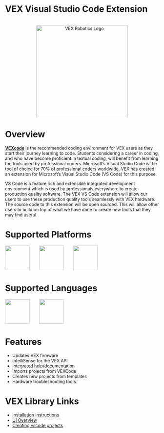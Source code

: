 # VEX Visual Studio Code Extension

<p align="center">
  <br />
<img src="https://content.vexrobotics.com/vscode/readme/vexrobotics.png" alt="VEX Robotics Logo" height="300px" />
</p>


# Overview
[**VEXcode**](https://code.vex.com) is the recommended coding environment for VEX users as they start their journey learning to code. Students considering a career in coding, and who have become proficient in textual coding, will benefit from learning the tools used by professional coders.  Microsoft’s Visual Studio Code is the tool of choice for 70% of professional coders worldwide. VEX has created an extension for Microsoft’s Visual Studio Code (VS Code) for this purpose.

VS Code is a feature rich and extensible integrated development environment which is used by professionals everywhere to create production quality software. The VEX VS Code extension will allow our users to use these production quality tools seamlessly with VEX hardware. The source code to this extension will be open sourced. This will allow other users to build on top of what we have done to create new tools that they may find useful.

# Supported Platforms
<p align="left">
<img src="https://content.vexrobotics.com/vscode/readme/vexcodeIQGEN2.png" width=80px> &nbsp;&nbsp;&nbsp;&nbsp;&nbsp;&nbsp; 
<img src="https://content.vexrobotics.com/vscode/readme/vexcodeEXP.png" width=80px> &nbsp;&nbsp;&nbsp;&nbsp;&nbsp;&nbsp; 
<img src="https://content.vexrobotics.com/vscode/readme/vexcodeV5.png" width=80px>  
</p>

# Supported Languages
<p align="left">
<img src="https://content.vexrobotics.com/vscode/readme/cpp_icon.png" width=80px> &nbsp;&nbsp;&nbsp;&nbsp;&nbsp;&nbsp;
<img src="https://content.vexrobotics.com/vscode/readme/python_icon.png" width=80px> &nbsp;&nbsp;&nbsp;&nbsp;&nbsp;&nbsp;
</p>

# Features
* Updates VEX firmware
* IntelliSense for the VEX API
* Integrated help/documentation
* Imports projects from VEXCode
* Creates new projects from templates
* Hardware troubleshooting tools

# VEX Library Links
* [Installation Instructions](https://link.vex.com/vs-code-installation)
* [UI Overview](https://link.vex.com/vs-ui)
* [Creating vscode projects](https://link.vex.com/vs-get-started)


